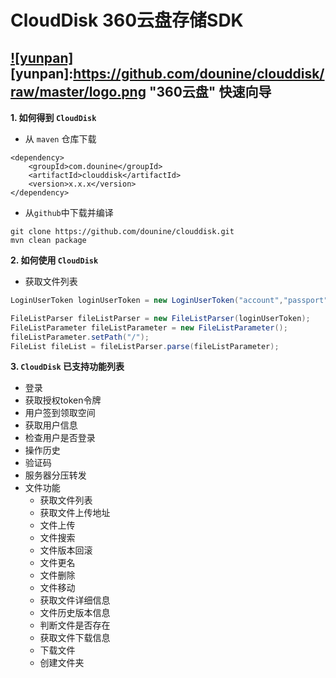 CloudDisk 360云盘存储SDK
====
[![yunpan]](http://yunpan.360.cn)
[yunpan]:https://github.com/dounine/clouddisk/raw/master/logo.png "360云盘"
快速向导
----
**1. 如何得到 `CloudDisk`**
  *  从 `maven` 仓库下载
```maven 
<dependency>
	<groupId>com.dounine</groupId>
	<artifactId>clouddisk</artifactId>
	<version>x.x.x</version>
</dependency>
 ```
  * 从`github`中下载并编译
```
git clone https://github.com/dounine/clouddisk.git
mvn clean package
```
**2. 如何使用 `CloudDisk`**
 *  获取文件列表
```java
LoginUserToken loginUserToken = new LoginUserToken("account","passport",false);

FileListParser fileListParser = new FileListParser(loginUserToken);
FileListParameter fileListParameter = new FileListParameter();
fileListParameter.setPath("/");
FileList fileList = fileListParser.parse(fileListParameter);
```
**3. `CloudDisk` 已支持功能列表**
 *  登录
 *  获取授权token令牌
 *  用户签到领取空间
 *  获取用户信息
 *  检查用户是否登录
 *  操作历史
 *  验证码
 *  服务器分压转发
 *  文件功能
 	*  获取文件列表
 	*  获取文件上传地址
 	*  文件上传
 	*  文件搜索
 	*  文件版本回滚
 	*  文件更名
 	*  文件删除
 	*  文件移动
 	*  获取文件详细信息
 	*  文件历史版本信息
 	*  判断文件是否存在
 	*  获取文件下载信息
 	*  下载文件
 	*  创建文件夹
